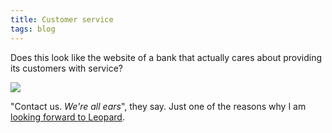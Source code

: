 ```yaml
---
title: Customer service
tags: blog
---
```


Does this look like the website of a bank that actually cares about providing its customers with service?

![](/system/images/legacy/customer-service.png)

"Contact us. *We're all ears*", they say. Just one of the reasons why I am [looking forward to Leopard](http://www.appleinsider.com/article.php?id=2111).
